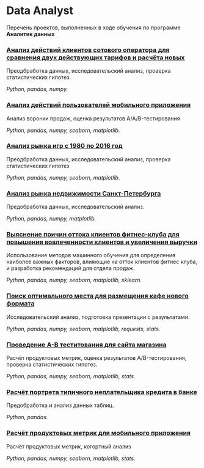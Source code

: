 # Data Analyst

Перечень проектов, выполненных в ходе обучения по программе **Аналитик данных**

### [Анализ действий клиентов сотового оператора для сравнения двух действующих тарифов и расчёта новых](https://github.com/AlShelipov/Reps/tree/main/%D0%90%D0%BD%D0%B0%D0%BB%D0%B8%D0%B7%20%D0%B4%D0%B5%D0%B9%D1%81%D1%82%D0%B2%D0%B8%D0%B9%20%D0%BA%D0%BB%D0%B8%D0%B5%D0%BD%D1%82%D0%BE%D0%B2%20%D1%81%D0%BE%D1%82%D0%BE%D0%B2%D0%BE%D0%B3%D0%BE%20%D0%BE%D0%BF%D0%B5%D1%80%D0%B0%D1%82%D0%BE%D1%80%D0%B0%20%D0%B4%D0%BB%D1%8F%20%D1%81%D1%80%D0%B0%D0%B2%D0%BD%D0%B5%D0%BD%D0%B8%D1%8F%20%D0%B4%D0%B2%D1%83%D1%85%20%D0%B4%D0%B5%D0%B9%D1%81%D1%82%D0%B2%D1%83%D1%8E%D1%89%D0%B8%D1%85%20%D1%82%D0%B0%D1%80%D0%B8%D1%84%D0%BE%D0%B2%20%D0%B8%20%D1%80%D0%B0%D1%81%D1%87%D1%91%D1%82%D0%B0%20%D0%BD%D0%BE%D0%B2%D1%8B%D1%85)

Преодбработка данных, исследовательский анализ, проверка статистических гипотез.

_Python, pandas, numpy._

### [Анализ действий пользователей мобильного приложения](https://github.com/AlShelipov/Reps/tree/main/%D0%90%D0%BD%D0%B0%D0%BB%D0%B8%D0%B7%20%D0%B4%D0%B5%D0%B9%D1%81%D1%82%D0%B2%D0%B8%D0%B9%20%D0%BF%D0%BE%D0%BB%D1%8C%D0%B7%D0%BE%D0%B2%D0%B0%D1%82%D0%B5%D0%BB%D0%B5%D0%B9%20%D0%BC%D0%BE%D0%B1%D0%B8%D0%BB%D1%8C%D0%BD%D0%BE%D0%B3%D0%BE%20%D0%BF%D1%80%D0%B8%D0%BB%D0%BE%D0%B6%D0%B5%D0%BD%D0%B8%D1%8F)

Анализ воронки продаж, оценка результатов A/A/B-тестирования

_Python, pandas, numpy, seaborn, matplotlib._

### [Анализ рынка игр с 1980 по 2016 год]( https://github.com/AlShelipov/Reps/tree/main/%D0%90%D0%BD%D0%B0%D0%BB%D0%B8%D0%B7%20%D1%80%D1%8B%D0%BD%D0%BA%D0%B0%20%D0%B8%D0%B3%D1%80%20%D1%81%201980%20%D0%BF%D0%BE%202016%20%D0%B3%D0%BE%D0%B4)

Преодбработка данных, исследовательский анализ, проверка статистических гипотез

_Python, pandas, numpy, seaborn, matplotlib._

### [Анализ рынка недвижимости Санкт-Петербурга](https://github.com/AlShelipov/Reps/tree/main/%D0%90%D0%BD%D0%B0%D0%BB%D0%B8%D0%B7%20%D1%80%D1%8B%D0%BD%D0%BA%D0%B0%20%D0%BD%D0%B5%D0%B4%D0%B2%D0%B8%D0%B6%D0%B8%D0%BC%D0%BE%D1%81%D1%82%D0%B8%20%D0%A1%D0%B0%D0%BD%D0%BA%D1%82-%D0%9F%D0%B5%D1%82%D0%B5%D1%80%D0%B1%D1%83%D1%80%D0%B3%D0%B0)

Предобработка данных, исследовательский анализ.

_Python, pandas, numpy, matplotlib._

### [Выяснение причин оттока клиентов фитнес-клуба для повышения вовлеченности клиентов и увеличения выручки](https://github.com/AlShelipov/Reps/tree/main/%D0%92%D1%8B%D1%8F%D1%81%D0%BD%D0%B5%D0%BD%D0%B8%D0%B5%20%D0%BF%D1%80%D0%B8%D1%87%D0%B8%D0%BD%20%D0%BE%D1%82%D1%82%D0%BE%D0%BA%D0%B0%20%D0%BA%D0%BB%D0%B8%D0%B5%D0%BD%D1%82%D0%BE%D0%B2%20%D1%84%D0%B8%D1%82%D0%BD%D0%B5%D1%81-%D0%BA%D0%BB%D1%83%D0%B1%D0%B0%20%D0%B4%D0%BB%D1%8F%20%D0%BF%D0%BE%D0%B2%D1%8B%D1%88%D0%B5%D0%BD%D0%B8%D1%8F%20%D0%B2%D0%BE%D0%B2%D0%BB%D0%B5%D1%87%D0%B5%D0%BD%D0%BD%D0%BE%D1%81%D1%82%D0%B8%20%D0%BA%D0%BB%D0%B8%D0%B5%D0%BD%D1%82%D0%BE%D0%B2%20%D0%B8%20%D1%83%D0%B2%D0%B5%D0%BB%D0%B8%D1%87%D0%B5%D0%BD%D0%B8%D1%8F%20%D0%B2%D1%8B%D1%80%D1%83%D1%87%D0%BA%D0%B80)

Использование методов машинного обучения для определения наиболее важных факторов, влияющие на отток клиентов фитнес клуба, и разработка рекомендаций для отдела продаж.

_Python, pandas, numpy, seaborn, matplotlib, sklearn._

### [Поиск оптимального места для размещения кафе нового формата](https://github.com/AlShelipov/Reps/tree/main/%D0%9F%D0%BE%D0%B8%D1%81%D0%BA%20%D0%BE%D0%BF%D1%82%D0%B8%D0%BC%D0%B0%D0%BB%D1%8C%D0%BD%D0%BE%D0%B3%D0%BE%20%D0%BC%D0%B5%D1%81%D1%82%D0%B0%20%D0%B4%D0%BB%D1%8F%20%D1%80%D0%B0%D0%B7%D0%BC%D0%B5%D1%89%D0%B5%D0%BD%D0%B8%D1%8F%20%D0%BA%D0%B0%D1%84%D0%B5%20%D0%BD%D0%BE%D0%B2%D0%BE%D0%B3%D0%BE%20%D1%84%D0%BE%D1%80%D0%BC%D0%B0%D1%82%D0%B0)

Исследовательский анализ, подготовка презентации с результатами.

_Python, pandas, numpy, seaborn, matplotlib, requests, stats._

### [Проведение A-B теститования для сайта магазина](https://github.com/AlShelipov/Reps/tree/main/%D0%9F%D1%80%D0%BE%D0%B2%D0%B5%D0%B4%D0%B5%D0%BD%D0%B8%D0%B5%20A-B%20%D1%82%D0%B5%D1%81%D1%82%D0%B8%D1%82%D0%BE%D0%B2%D0%B0%D0%BD%D0%B8%D1%8F%20%D0%B4%D0%BB%D1%8F%20%D1%81%D0%B0%D0%B9%D1%82%D0%B0%20%D0%BC%D0%B0%D0%B3%D0%B0%D0%B7%D0%B8%D0%BD%D0%B0)

Расчёт продуктовых метрик, оценка результатов A/B-тестирования, проверка статистических гипотез.

_Python, pandas, numpy, seaborn, matplotlib, stats._

### [Расчёт портрета типичного неплательщика кредита в банке](https://github.com/AlShelipov/Reps/tree/main/%D0%A0%D0%B0%D1%81%D1%87%D1%91%D1%82%20%D0%BF%D0%BE%D1%80%D1%82%D1%80%D0%B5%D1%82%D0%B0%20%D1%82%D0%B8%D0%BF%D0%B8%D1%87%D0%BD%D0%BE%D0%B3%D0%BE%20%D0%BD%D0%B5%D0%BF%D0%BB%D0%B0%D1%82%D0%B5%D0%BB%D1%8C%D1%89%D0%B8%D0%BA%D0%B0%20%D0%BA%D1%80%D0%B5%D0%B4%D0%B8%D1%82%D0%B0%20%D0%B2%20%D0%B1%D0%B0%D0%BD%D0%BA%D0%B5)

Предобработка и анализ данных таблиц.

_Python, pandas._

### [Расчёт продуктовых метрик для мобильного приложения](https://github.com/AlShelipov/Reps/tree/main/%D0%A0%D0%B0%D1%81%D1%87%D1%91%D1%82%20%D0%BF%D1%80%D0%BE%D0%B4%D1%83%D0%BA%D1%82%D0%BE%D0%B2%D1%8B%D1%85%20%D0%BC%D0%B5%D1%82%D1%80%D0%B8%D0%BA%20%D0%B4%D0%BB%D1%8F%20%D0%BC%D0%BE%D0%B1%D0%B8%D0%BB%D1%8C%D0%BD%D0%BE%D0%B3%D0%BE%20%D0%BF%D1%80%D0%B8%D0%BB%D0%BE%D0%B6%D0%B5%D0%BD%D0%B8%D1%8F)

Расчёт продуктовых метрик, когортный анализ

_Python, pandas, numpy, seaborn, matplotlib, stats._

